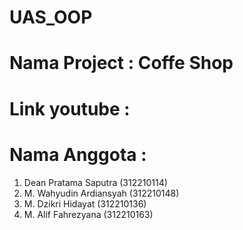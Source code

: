 # UAS_OOP
# Nama Project : Coffe Shop
# Link youtube :
# Nama Anggota :
1. Dean Pratama Saputra (312210114)
2. M. Wahyudin Ardiansyah (312210148)
3. M. Dzikri Hidayat (312210136)
4. M. Alif Fahrezyana (312210163)
